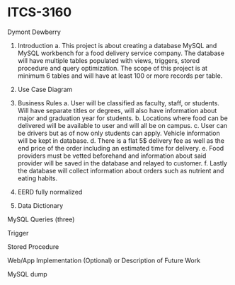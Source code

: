 # ITCS-3160

Dymont Dewberry

1.	Introduction
a.	This project is about creating a database MySQL and MySQL workbench for a food delivery service company. The database will have multiple tables populated with views, triggers, stored procedure and query optimization. The scope of this project is at minimum 6 tables and will have at least 100 or more records per table.


2.	 Use Case Diagram

3.	Business Rules
a.	User will be classified as faculty, staff, or students. Will have separate titles or degrees, will also have information about major and graduation year for students.
b.	Locations where food can be delivered will be available to user and will all be on campus. 
c.	User can be drivers but as of now only students can apply. Vehicle information will be kept in database.
d.	There is a flat 5$ delivery fee as well as the end price of the order including an estimated time for delivery.
e.	Food providers must be vetted beforehand and information about said provider will be saved in the database and relayed to customer.
f.	Lastly the database will collect information about orders such as nutrient and eating habits.

4.	EERD fully normalized 

5.	Data Dictionary 




MySQL Queries (three)

Trigger

Stored Procedure

Web/App Implementation (Optional) or Description of Future Work

MySQL dump

